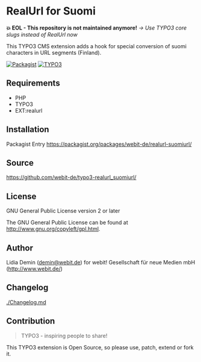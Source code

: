 RealUrl for Suomi
=================

**💥 EOL - This repository is not maintained anymore!**
*→ Use TYPO3 core slugs instead of RealUrl now*

This TYPO3 CMS extension adds a hook for special conversion of suomi characters in URL segments (Finland).

[![Packagist](https://img.shields.io/packagist/v/webit-de/realurl-suomiurl.svg)](https://packagist.org/packages/webit-de/realurl-suomiurl/)
[![TYPO3](https://img.shields.io/badge/TYPO3-extension-orange.svg)](https://extensions.typo3.org/)

Requirements
------------

* PHP
* TYPO3
* EXT:realurl

Installation
-------------

Packagist Entry https://packagist.org/packages/webit-de/realurl-suomiurl/

Source
------

https://github.com/webit-de/typo3-realurl_suomiurl/

License
-------

GNU General Public License version 2 or later

The GNU General Public License can be found at http://www.gnu.org/copyleft/gpl.html.

Author
------

Lidia Demin (<demin@webit.de>)
for webit! Gesellschaft für neue Medien mbH (http://www.webit.de/)

Changelog
---------

[./Changelog.md](CHANGELOG.md)

Contribution
------------

> TYPO3 - inspiring people to share!

This TYPO3 extension is Open Source, so please use, patch, extend or fork it.
